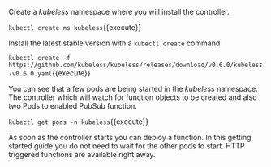 Create a _kubeless_ namespace where you will install the controller.

`kubectl create ns kubeless`{{execute}}

Install the latest stable version with a `kubectl create` command

`kubectl create -f https://github.com/kubeless/kubeless/releases/download/v0.6.0/kubeless-v0.6.0.yaml`{{execute}}

You can see that a few pods are being started in the _kubeless_ namespace. The controller which will watch for function objects to be created and also two Pods to enabled PubSub function.

`kubectl get pods -n kubeless`{{execute}}

As soon as the controller starts you can deploy a function. In this getting started guide you do not need to wait for the other pods to start. HTTP triggered functions are available right away.
